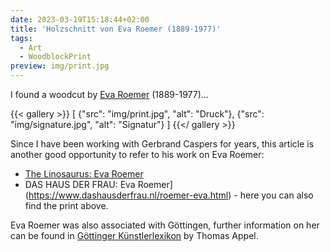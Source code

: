 ```yaml
---
date: 2023-03-19T15:18:44+02:00
title: 'Holzschnitt von Eva Roemer (1889-1977)'
tags:
  - Art
  - WoodblockPrint
preview: img/print.jpg
---
```


I found a woodcut by [Eva Roemer](https://de.wikipedia.org/wiki/Eva_Roemer) (1889-1977)...
<!--more-->

{{< gallery >}}
[
  {"src": "img/print.jpg", "alt": "Druck"},
  {"src": "img/signature.jpg", "alt": "Signatur"}
]
{{</ gallery >}}

Since I have been working with Gerbrand Caspers for years, this article is another good opportunity to refer to his work on Eva Roemer:

* [The Linosaurus: Eva Roemer](https://gerrie-thefriendlyghost.blogspot.com/2011/07/eva-roemer.html)
* DAS HAUS DER FRAU: Eva Roemer](https://www.dashausderfrau.nl/roemer-eva.html) - here you can also find the print above.

Eva Roemer was also associated with Göttingen, further information on her can be found in [Göttinger Künstlerlexikon](https://univerlag.uni-goettingen.de/bitstream/handle/3/isbn-978-3-86395-504-5/Appel_diss.pdf) by Thomas Appel.
